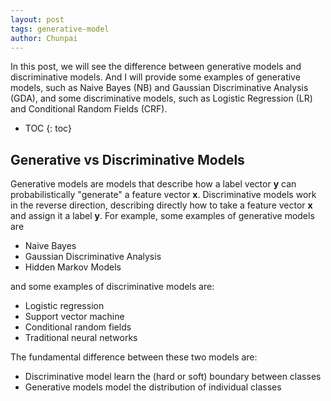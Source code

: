 ```yaml
---
layout: post
tags: generative-model
author: Chunpai
---
```


In this post, we will see the difference between generative models and discriminative models. And I will provide some examples of generative models, such as Naive Bayes (NB) and Gaussian Discriminative Analysis (GDA), and some discriminative models, such as Logistic Regression (LR) and Conditional Random Fields (CRF). 

* TOC
{: toc}
## Generative vs Discriminative Models

Generative models are models that describe how a label vector $\mathbf{y}$ can probabilistically "generate" a feature vector $\mathbf{x}$. Discriminative models work in the reverse direction, describing directly how to take a feature vector $\mathbf{x}$ and assign it a label $\mathbf{y}$. For example, some examples of generative models are 

- Naive Bayes
- Gaussian Discriminative Analysis
- Hidden Markov Models

and some examples of discriminative models are:

- Logistic regression
- Support vector machine
- Conditional random fields
- Traditional neural networks

The fundamental difference between these two models are:

- Discriminative model learn the (hard or soft) boundary between classes
- Generative models model the distribution of individual classes























